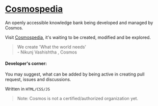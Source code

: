 # [Cosmospedia](https://cosmopedia-in.web.app/)
An openly accessible knowledge bank being developed and managed by Cosmos.

Visit [Cosmospedia](https://cosmopedia-in.web.app/), it's waiting to be created, modified and be explored.
>We create 'What the world needs' <br/> - Nikunj Vashishtha , Cosmos

#### Developer's corner:

You may suggest, what can be added by being active in creating pull request, issues and discussions.

Written in `HTML/CSS/JS`

>Note: Cosmos is not a certified/authorized organization yet.